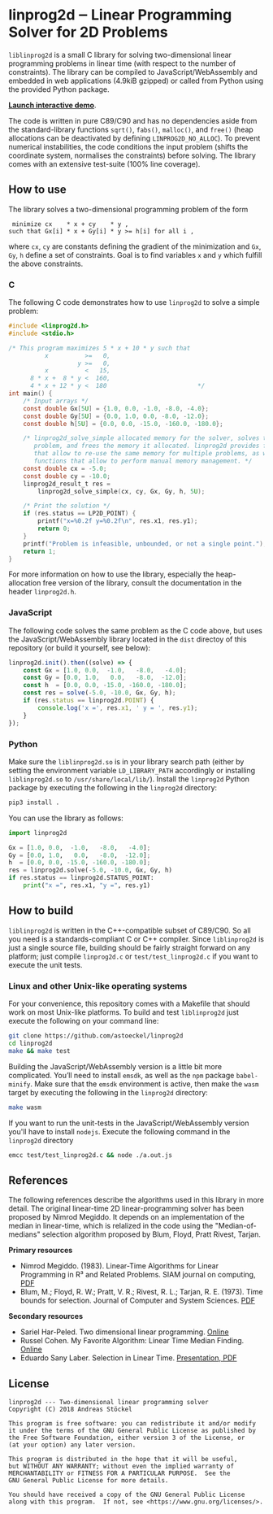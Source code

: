 # linprog2d ‒ Linear Programming Solver for 2D Problems

`liblinprog2d` is a small C library for solving two-dimensional linear programming problems in linear time (with respect to the number of constraints). The library can be compiled to JavaScript/WebAssembly and embedded in web applications (4.9kiB gzipped) or called from Python using the provided Python package.

**[Launch interactive demo](https://rawgit.com/astoeckel/linprog2d/master/examples/linprog2d_interactive.html)**.

The code is written in pure C89/C90 and has no dependencies aside from the standard-library functions `sqrt()`, `fabs()`, `malloc()`, and `free()` (heap allocations can be deactivated by defining `LINPROG2D_NO_ALLOC`). To prevent numerical instabilities, the code conditions the input problem (shifts the coordinate system, normalises the constraints) before solving. The library comes with an extensive test-suite (100% line coverage).

## How to use

The library solves a two-dimensional programming problem of the form
```
 minimize cx    * x + cy    * y ,
such that Gx[i] * x + Gy[i] * y >= h[i] for all i ,
```
where `cx`, `cy` are constants defining the gradient of the minimization and `Gx`, `Gy`, `h` define a set of constraints. Goal is to find variables `x` and `y` which fulfill the above constraints.

### C

The following C code demonstrates how to use `linprog2d` to solve a simple problem:

```c
#include <linprog2d.h>
#include <stdio.h>

/* This program maximizes 5 * x + 10 * y such that
          x          >=   0,
                   y >=   0,
          x          <   15,
      8 * x +  8 * y <  160,
      4 * x + 12 * y <  180                         */
int main() {
	/* Input arrays */
	const double Gx[5U] = {1.0, 0.0, -1.0, -8.0, -4.0};
	const double Gy[5U] = {0.0, 1.0, 0.0, -8.0, -12.0};
	const double h[5U] = {0.0, 0.0, -15.0, -160.0, -180.0};

	/* linprog2d_solve_simple allocated memory for the solver, solves the
	   problem, and frees the memory it allocated. linprog2d provides functions
	   that allow to re-use the same memory for multiple problems, as well as
	   functions that allow to perform manual memory management. */
	const double cx = -5.0;
	const double cy = -10.0;
	linprog2d_result_t res =
	    linprog2d_solve_simple(cx, cy, Gx, Gy, h, 5U);

	/* Print the solution */
	if (res.status == LP2D_POINT) {
		printf("x=%0.2f y=%0.2f\n", res.x1, res.y1);
		return 0;
	}
	printf("Problem is infeasible, unbounded, or not a single point.");
	return 1;
}
```

For more information on how to use the library, especially the heap-allocation free version of the library, consult the documentation in the header `linprog2d.h`.

### JavaScript

The following code solves the same problem as the C code above, but uses the JavaScript/WebAssembly library located in the `dist` directoy of this repository (or build it yourself, see below):
```javascript
linprog2d.init().then((solve) => {
	const Gx = [1.0, 0.0,  -1.0,   -8.0,   -4.0];
	const Gy = [0.0, 1.0,   0.0,   -8.0,  -12.0];
	const h  = [0.0, 0.0, -15.0, -160.0, -180.0];
	const res = solve(-5.0, -10.0, Gx, Gy, h);
	if (res.status == linprog2d.POINT) {
		console.log('x =', res.x1, ' y = ', res.y1);
	}
});
```

### Python

Make sure the `liblinprog2d.so` is in your library search path (either by setting the environment variable `LD_LIBRARY_PATH` accordingly or installing `liblinprog2d.so` to `/usr/share/local/lib/`). Install the `linprog2d` Python package by executing the following in the `linprog2d` directory:
```sh
pip3 install .
```
You can use the library as follows:
```python
import linprog2d

Gx = [1.0, 0.0,  -1.0,   -8.0,   -4.0];
Gy = [0.0, 1.0,   0.0,   -8.0,  -12.0];
h  = [0.0, 0.0, -15.0, -160.0, -180.0];
res = linprog2d.solve(-5.0, -10.0, Gx, Gy, h)
if res.status == linprog2d.STATUS_POINT:
    print("x =", res.x1, "y =", res.y1)
```

## How to build

`liblinprog2d` is written in the C++-compatible subset of C89/C90. So all you need is a standards-compliant C or C++ compiler. Since `liblinprog2d` is just a single source file, building should be fairly straight forward on any platform; just compile `linprog2d.c` or `test/test_linprog2d.c` if you want to execute the unit tests.

### Linux and other Unix-like operating systems

For your convenience, this repository comes with a Makefile that should work on most Unix-like platforms. To build and test `liblinprog2d` just execute the following on your command line:
```sh
git clone https://github.com/astoeckel/linprog2d
cd linprog2d
make && make test
```

Building the JavaScript/WebAssembly version is a little bit more complicated. You’ll need to install `emsdk`, as well as the `npm` package `babel-minify`. Make sure that the `emsdk` environment is active, then make the `wasm` target by executing the following in the `linprog2d` directory:
```sh
make wasm
```
If you want to run the unit-tests in the JavaScript/WebAssembly version you'll have to install `nodejs`. Execute the following command in the `linprog2d` directory
```sh
emcc test/test_linprog2d.c && node ./a.out.js
```

## References

The following references describe the algorithms used in this library in more detail. The original linear-time 2D linear-programming solver has been proposed by Nimrod Megiddo. It depends on an implementation of the median in linear-time, which is relalized in the code using the "Median-of-medians" selection algorithm proposed by Blum, Floyd, Pratt Rivest, Tarjan.

**Primary resources**
* Nimrod Megiddo. (1983). Linear-Time Algorithms for Linear Programming in R³ and Related Problems. SIAM journal on computing, [PDF](http://epubs.siam.org/doi/pdf/10.1137/0212052)
* Blum, M.; Floyd, R. W.; Pratt, V. R.; Rivest, R. L.; Tarjan, R. E. (1973). Time bounds for selection. Journal of Computer and System Sciences. [PDF](http://people.csail.mit.edu/rivest/pubs/BFPRT73.pdf)

**Secondary resources**
* Sariel Har-Peled. Two dimensional linear programming. [Online](http://sarielhp.org/research/CG/applets/linear_prog/main.html)
* Russel Cohen. My Favorite Algorithm: Linear Time Median Finding. [Online](https://rcoh.me/posts/linear-time-median-finding/)
* Eduardo Sany Laber. Selection in Linear Time. [Presentation, PDF](http://www-di.inf.puc-rio.br/~laber/median-lineartime.pdf)

## License

```
linprog2d --- Two-dimensional linear programming solver
Copyright (C) 2018 Andreas Stöckel

This program is free software: you can redistribute it and/or modify
it under the terms of the GNU General Public License as published by
the Free Software Foundation, either version 3 of the License, or
(at your option) any later version.

This program is distributed in the hope that it will be useful,
but WITHOUT ANY WARRANTY; without even the implied warranty of
MERCHANTABILITY or FITNESS FOR A PARTICULAR PURPOSE.  See the
GNU General Public License for more details.

You should have received a copy of the GNU General Public License
along with this program.  If not, see <https://www.gnu.org/licenses/>.
```

